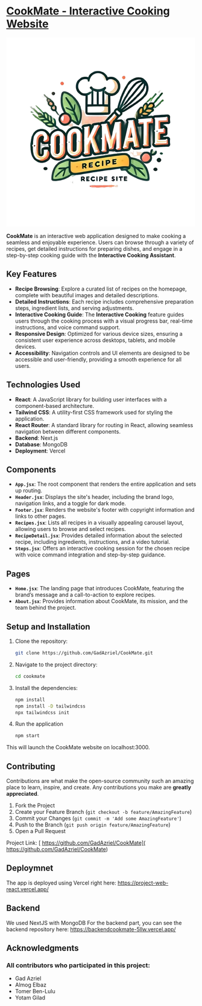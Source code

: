 # [CookMate - Interactive Cooking Website](https://cook-mate-kappa.vercel.app/)

![CookMate Logo](./public/Logo.jpg)

**CookMate** is an interactive web application designed to make cooking a seamless and enjoyable experience. Users can browse through a variety of recipes, get detailed instructions for preparing dishes, and engage in a step-by-step cooking guide with the **Interactive Cooking Assistant**.

## Key Features

- **Recipe Browsing**: Explore a curated list of recipes on the homepage, complete with beautiful images and detailed descriptions.
- **Detailed Instructions**: Each recipe includes comprehensive preparation steps, ingredient lists, and serving adjustments.
- **Interactive Cooking Guide**: The **Interactive Cooking** feature guides users through the cooking process with a visual progress bar, real-time instructions, and voice command support.
- **Responsive Design**: Optimized for various device sizes, ensuring a consistent user experience across desktops, tablets, and mobile devices.
- **Accessibility**: Navigation controls and UI elements are designed to be accessible and user-friendly, providing a smooth experience for all users.

## Technologies Used

- **React**: A JavaScript library for building user interfaces with a component-based architecture.
- **Tailwind CSS**: A utility-first CSS framework used for styling the application.
- **React Router**: A standard library for routing in React, allowing seamless navigation between different components.
- **Backend**: Next.js
- **Database**: MongoDB
- **Deployment**: Vercel


## Components

- **`App.jsx`**: The root component that renders the entire application and sets up routing.
- **`Header.jsx`**: Displays the site's header, including the brand logo, navigation links, and a toggle for dark mode.
- **`Footer.jsx`**: Renders the website's footer with copyright information and links to other pages.
- **`Recipes.jsx`**: Lists all recipes in a visually appealing carousel layout, allowing users to browse and select recipes.
- **`RecipeDetail.jsx`**: Provides detailed information about the selected recipe, including ingredients, instructions, and a video tutorial.
- **`Steps.jsx`**: Offers an interactive cooking session for the chosen recipe with voice command integration and step-by-step guidance.

## Pages

- **`Home.jsx`**: The landing page that introduces CookMate, featuring the brand’s message and a call-to-action to explore recipes.
- **`About.jsx`**: Provides information about CookMate, its mission, and the team behind the project.

## Setup and Installation

1. Clone the repository:
   ```bash
   git clone https://github.com/GadAzriel/CookMate.git
2. Navigate to the project directory:
   ```bash
   cd cookmate
3. Install the dependencies:
   ```bash
   npm install
   npm install -D tailwindcss
   npx tailwindcss init
4. Run the application
   ```bash
   npm start
This will launch the CookMate website on localhost:3000.

## Contributing

Contributions are what make the open-source community such an amazing place to learn, inspire, and create. Any contributions you make are **greatly appreciated**.

1. Fork the Project
2. Create your Feature Branch (`git checkout -b feature/AmazingFeature`)
3. Commit your Changes (`git commit -m 'Add some AmazingFeature'`)
4. Push to the Branch (`git push origin feature/AmazingFeature`)
5. Open a Pull Request

Project Link: [ https://github.com/GadAzriel/CookMate]( https://github.com/GadAzriel/CookMate)  

## Deploymnet
The app is deployed using Vercel right here: https://project-web-react.vercel.app/

## Backend
We used NextJS with MongoDB For the backend part, you can see the backend repository here: https://backendcookmate-5llw.vercel.app/

## Acknowledgments

### All contributors who participated in this project:

- Gad Azriel
- Almog Elbaz
- Tomer Ben-Lulu
- Yotam Gilad



